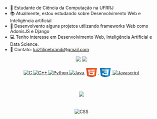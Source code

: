 - 🔭 Estudante de Ciência da Computação na UFRRJ
- 📚 Atualmente, estou estudando sobre Desenvolvimento Web e Inteligência artificial
- 🌱 Desenvolvento alguns projetos utilizando frameworks Web como AdonisJS e Django
- 💻 Tenho interesse em Desenvolvimento Web, Inteligência Artificial e Data Science.
- 📧 Contato: luizfilipebrandi@gmail.com

<link rel="stylesheet" href="https://cdn.jsdelivr.net/gh/devicons/devicon@v2.15.1/devicon.min.css">  

<div align="center">
  <a href="https://github.com/LuizBrandi">
  <img height="180em" src="https://github-readme-stats.vercel.app/api?username=LuizBrandi&show_icons=true&theme=radical&include_all_commits=true&count_private=true"/>
  <img height="180em" src="https://github-readme-stats.vercel.app/api/top-langs/?username=LuizBrandi&layout=compact&langs_count=7&theme=radical"/>
</div>
    
<div align="center"><br>
  <img align="center" alt="C" height="30" width="40" src="https://cdn.jsdelivr.net/gh/devicons/devicon/icons/c/c-original.svg">
  <img align="center" alt="C++" height="30" width="40" src="https://cdn.jsdelivr.net/gh/devicons/devicon/icons/cplusplus/cplusplus-original.svg">
  <img align="center" alt="Python" height="30" width="40" src="https://cdn.jsdelivr.net/gh/devicons/devicon/icons/python/python-original.svg">
  <img align="center" alt="Java" height="30" width="40" src="https://cdn.jsdelivr.net/gh/devicons/devicon/icons/java/java-original.svg">
  <! --img align="center" alt="Git" height="30" width="40" src="https://cdn.jsdelivr.net/gh/devicons/devicon/icons/git/git-original.svg" --> 
  <img align="center" alt="HTML" height="30" width="40" src="https://raw.githubusercontent.com/devicons/devicon/master/icons/html5/html5-original.svg">
  <img align="center" alt="CSS" height="30" width="40" src="https://raw.githubusercontent.com/devicons/devicon/master/icons/css3/css3-original.svg">
  <img align="center" alt="Javascript" height="30" width="40" src="https://cdn.jsdelivr.net/gh/devicons/devicon/icons/javascript/javascript-original.svg">

  
  
          
</div>

<br>
  
##

<div align="center">
<a href="https://www.linkedin.com/in/rafaella-ballerini-45875016a" target="_blank"><img src="https://img.shields.io/badge/LinkedIn-0077B5?style=for-the-badge&logo=linkedin&logoColor=white" target="_blank" ></a>
</div>

<br>
<br>
<div align="center">
  <img align="center" alt="CSS"  src="https://media2.giphy.com/media/YmbxC8Bkj9bZ4yu4Le/giphy.gif?cid=ecf05e47ga7wx84rpn6nx4dv4c94o18xi4bihgepamm1eua0&rid=giphy.gif&ct=g">
</div>

